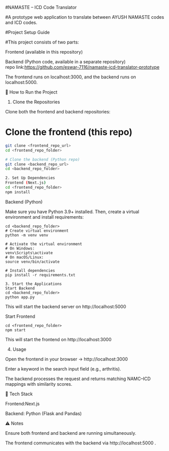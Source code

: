 #NAMASTE – ICD Code Translator

#A prototype web application to translate between AYUSH NAMASTE codes and ICD codes.

#Project Setup Guide

#This project consists of two parts:

Frontend (available in this repository)

Backend (Python code, available in a separate repository) <br>
repo link:https://github.com/eswar-7116/namaste-icd-translator-prototype

The frontend runs on localhost:3000, and the backend runs on localhost:5000.

🚀 How to Run the Project
1. Clone the Repositories

Clone both the frontend and backend repositories:

# Clone the frontend (this repo)
```bash
git clone <frontend_repo_url>
cd <frontend_repo_folder>

# Clone the backend (Python repo)
git clone <backend_repo_url>
cd <backend_repo_folder>

2. Set Up Dependencies
Frontend (Next.js)
cd <frontend_repo_folder>
npm install
```

Backend (Python)

Make sure you have Python 3.9+ installed. Then, create a virtual environment and install requirements:
```
cd <backend_repo_folder>
# Create virtual environment
python -m venv venv

# Activate the virtual environment
# On Windows:
venv\Scripts\activate
# On macOS/Linux:
source venv/bin/activate

# Install dependencies
pip install -r requirements.txt

3. Start the Applications
Start Backend
cd <backend_repo_folder>
python app.py
```


This will start the backend server on http://localhost:5000

Start Frontend
```
cd <frontend_repo_folder>
npm start
```


This will start the frontend on http://localhost:3000

4. Usage

Open the frontend in your browser → http://localhost:3000

Enter a keyword in the search input field (e.g., arthritis).

The backend processes the request and returns matching NAMC–ICD mappings with similarity scores.

📂 Tech Stack

Frontend:Next.js

Backend: Python (Flask and Pandas)

⚠️ Notes

Ensure both frontend and backend are running simultaneously.

The frontend communicates with the backend via http://localhost:5000
.
